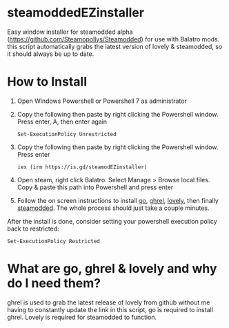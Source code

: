 # steamoddedEZinstaller
Easy window installer for steamodded alpha (https://github.com/Steamopollys/Steamodded) for use with Balatro mods. this script automatically grabs the latest version of lovely & steamodded, so it should always be up to date.

# How to Install
1. Open Windows Powershell or Powershell 7 as administrator
2. Copy the following then paste by right clicking the Powershell window. Press enter, A, then enter again
   
   `Set-ExecutionPolicy Unrestricted`
4. Copy the following then paste by right clicking the Powershell window. Press enter
   
   `iex (irm https://is.gd/steamodEZinstaller)`
5. Open steam, right click Balatro. Select Manage > Browse local files. Copy & paste this path into Powershell and press enter
6. Follow the on screen instructions to install [go](https://go.dev/doc/install), [ghrel](https://github.com/jreisinger/ghrel), [lovely](https://github.com/jreisinger/ghrel), then finally [steamodded](https://github.com/Steamopollys/Steamodded?tab=readme-ov-file). The whole process should just take a couple minutes.

After the install is done, consider setting your powershell execution policy back to restricted:

   `Set-ExecutionPolicy Restricted`

# What are go, ghrel & lovely and why do I need them?
ghrel is used to grab the latest release of lovely from github without me having to constantly update the link in this script, go is required to install ghrel. Lovely is required for steamodded to function.

